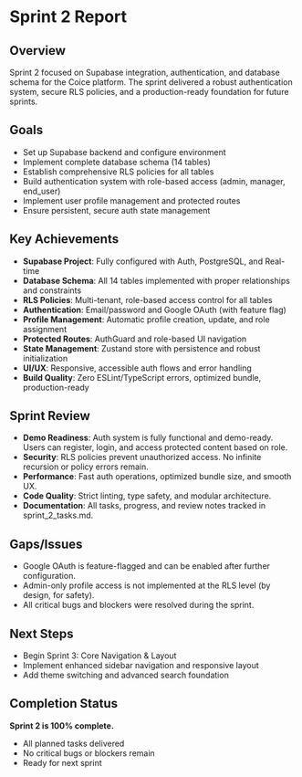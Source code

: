 # Sprint 2 Report

## Overview
Sprint 2 focused on Supabase integration, authentication, and database schema for the Coice platform. The sprint delivered a robust authentication system, secure RLS policies, and a production-ready foundation for future sprints.

## Goals
- Set up Supabase backend and configure environment
- Implement complete database schema (14 tables)
- Establish comprehensive RLS policies for all tables
- Build authentication system with role-based access (admin, manager, end_user)
- Implement user profile management and protected routes
- Ensure persistent, secure auth state management

## Key Achievements
- **Supabase Project**: Fully configured with Auth, PostgreSQL, and Real-time
- **Database Schema**: All 14 tables implemented with proper relationships and constraints
- **RLS Policies**: Multi-tenant, role-based access control for all tables
- **Authentication**: Email/password and Google OAuth (with feature flag)
- **Profile Management**: Automatic profile creation, update, and role assignment
- **Protected Routes**: AuthGuard and role-based UI navigation
- **State Management**: Zustand store with persistence and robust initialization
- **UI/UX**: Responsive, accessible auth flows and error handling
- **Build Quality**: Zero ESLint/TypeScript errors, optimized bundle, production-ready

## Sprint Review
- **Demo Readiness**: Auth system is fully functional and demo-ready. Users can register, login, and access protected content based on role.
- **Security**: RLS policies prevent unauthorized access. No infinite recursion or policy errors remain.
- **Performance**: Fast auth operations, optimized bundle size, and smooth UX.
- **Code Quality**: Strict linting, type safety, and modular architecture.
- **Documentation**: All tasks, progress, and review notes tracked in sprint_2_tasks.md.

## Gaps/Issues
- Google OAuth is feature-flagged and can be enabled after further configuration.
- Admin-only profile access is not implemented at the RLS level (by design, for safety).
- All critical bugs and blockers were resolved during the sprint.

## Next Steps
- Begin Sprint 3: Core Navigation & Layout
- Implement enhanced sidebar navigation and responsive layout
- Add theme switching and advanced search foundation

## Completion Status
**Sprint 2 is 100% complete.**
- All planned tasks delivered
- No critical bugs or blockers remain
- Ready for next sprint 